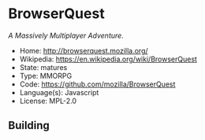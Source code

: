 # BrowserQuest

_A Massively Multiplayer Adventure._

- Home: http://browserquest.mozilla.org/
- Wikipedia: https://en.wikipedia.org/wiki/BrowserQuest
- State: matures
- Type: MMORPG
- Code: https://github.com/mozilla/BrowserQuest
- Language(s): Javascript
- License: MPL-2.0

## Building


